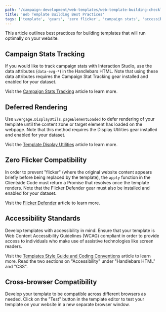 ```yaml
---
path: '/campaign-development/web-templates/web-template-building-checklist'
title: 'Web Template Building Best Practices'
tags: ['template', 'gears', 'zero flicker', 'campaign stats', 'accessibility', 'cross-browser', 'compatability']
---
```


This article outlines best practices for building templates that will run optimally on your website.

## Campaign Stats Tracking

If you would like to track campaign stats with Interaction Studio, use the data attributes (`data-evg-*`) in the Handlebars HTML. Note that using these data attributes requires the Campaign Stat Tracking gear installed and enabled for your dataset.

Visit the [Campaign Stats Tracking](/campaign-development/web-templates/web-campaign-stats) article to learn more.


## Deferred Rendering

Use `Evergage.DisplayUtils.pageElementLoaded` to defer rendering of your template until the content zone or target element has loaded on the webpage. Note that this method requires the Display Utilities gear installed and enabled for your dataset.

Visit the [Template Display Utilities](/campaign-development/web-templates/web-display-utilities) article to learn more.


## Zero Flicker Compatibility

In order to prevent "flicker" (where the original website content appears briefly before being replaced by the template), the `apply` function in the Clientside Code must return a Promise that resolves once the template renders. Note that the Flicker Defender gear must also be installed and enabled for your dataset. 

Visit the [Flicker Defender](/campaign-development/web-templates/web-flicker-defender) article to learn more.

## Accessibility Standards

Develop templates with accessibility in mind. Ensure that your template is Web Content Accessibility Guidelines (WCAG) compliant in order to provide access to individuals who make use of assistive technologies like screen readers.

Visit the [Templates Style Guide and Coding Conventions](/campaign-development/web-templates/web-templates-style-guide-and-coding-conventions) article to learn more. Read the two sections on "Accessibility" under "Handlebars HTML" and "CSS".

## Cross-browser Compatibility

Develop your template to be compatible across different browsers as needed. Click on the "Test" button in the template editor to test your template on your website in a new separate browser window.